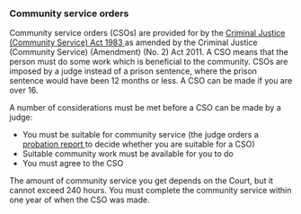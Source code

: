 ###  Community service orders

Community service orders (CSOs) are provided for by the [ Criminal Justice
(Community Service) Act 1983
](http://www.irishstatutebook.ie/1983/en/act/pub/0023/index.html) as amended
by the Criminal Justice (Community Service) (Amendment) (No. 2) Act 2011. A
CSO means that the person must do some work which is beneficial to the
community. CSOs are imposed by a judge instead of a prison sentence, where the
prison sentence would have been 12 months or less. A CSO can be made if you
are over 16.

A number of considerations must be met before a CSO can be made by a judge:

  * You must be suitable for community service (the judge orders a [ probation report ](/en/justice/probation-and-welfare-services/probation-service/) to decide whether you are suitable for a CSO) 
  * Suitable community work must be available for you to do 
  * You must agree to the CSO 

The amount of community service you get depends on the Court, but it cannot
exceed 240 hours. You must complete the community service within one year of
when the CSO was made.
